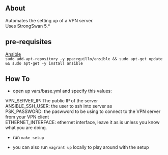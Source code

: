 ## About

Automates the setting up of a VPN server.     
Uses StrongSwan 5.*       


## pre-requisites
[Ansible](http://www.ansible.com/)      
`sudo add-apt-repository -y ppa:rquillo/ansible && sudo apt-get update && sudo apt-get -y install ansible`

## How To

* open up vars/base.yml and specify this values:      

VPN_SERVER_IP: The public IP of the server      
ANSIBLE_SSH_USER: the user to ssh into server as       
PSK_PASSWORD: the paswword to be using to connect to the VPN server from your VPN client       
ETHERNET_INTERFACE: ethernet interface, leave it as is unless you know what you are doing.

* run `make setup`

* you can also run `vagrant up` locally to play around with the setup